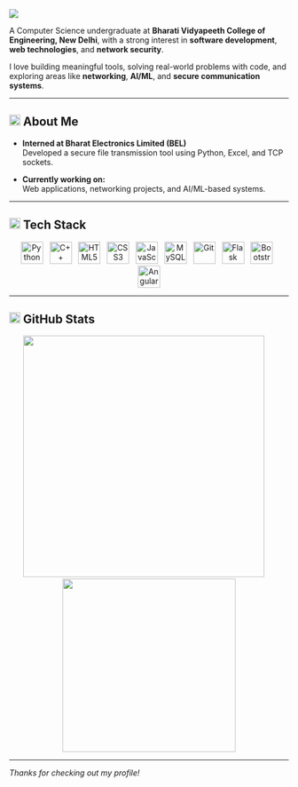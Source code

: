 <img src="https://capsule-render.vercel.app/api?type=waving&color=0E74E1&height=200&section=header&text=Rohit%20Bhagat&fontSize=40&fontAlignY=35&desc=CS%20Undergrad%20|%20Software%20Engineer&descAlignY=55&animation=twinkling" />

A Computer Science undergraduate at **Bharati Vidyapeeth College of Engineering, New Delhi**, with a strong interest in **software development**, **web technologies**, and **network security**.

I love building meaningful tools, solving real-world problems with code, and exploring areas like **networking**, **AI/ML**, and **secure communication systems**.

---

## <img src="https://img.icons8.com/ios/50/666666/user--v1.png" width="20" style="margin-bottom:-5px;" /> About Me

- **Interned at Bharat Electronics Limited (BEL)**  
  Developed a secure file transmission tool using Python, Excel, and TCP sockets.

- **Currently working on:**  
  Web applications, networking projects, and AI/ML-based systems.

---


## <img src="https://img.icons8.com/ios-filled/50/666666/source-code.png" width="20" style="margin-bottom:-5px;" /> Tech Stack

<p align="center"> <img src="https://cdn.jsdelivr.net/gh/devicons/devicon/icons/python/python-original.svg" width="40" height="40" alt="Python" /> &nbsp; <img src="https://cdn.jsdelivr.net/gh/devicons/devicon/icons/cplusplus/cplusplus-original.svg" width="40" height="40" alt="C++" /> &nbsp; <img src="https://cdn.jsdelivr.net/gh/devicons/devicon/icons/html5/html5-original.svg" width="40" height="40" alt="HTML5" /> &nbsp; <img src="https://cdn.jsdelivr.net/gh/devicons/devicon/icons/css3/css3-original.svg" width="40" height="40" alt="CSS3" /> &nbsp; <img src="https://cdn.jsdelivr.net/gh/devicons/devicon/icons/javascript/javascript-original.svg" width="40" height="40" alt="JavaScript" /> &nbsp; <img src="https://cdn.jsdelivr.net/gh/devicons/devicon/icons/mysql/mysql-original.svg" width="40" height="40" alt="MySQL" /> &nbsp; <img src="https://cdn.jsdelivr.net/gh/devicons/devicon/icons/git/git-original.svg" width="40" height="40" alt="Git" /> &nbsp; <img src="https://cdn.jsdelivr.net/gh/devicons/devicon/icons/flask/flask-original.svg" width="40" height="40" alt="Flask" /> &nbsp; <img src="https://cdn.jsdelivr.net/gh/devicons/devicon/icons/bootstrap/bootstrap-original.svg" width="40" height="40" alt="Bootstrap" /> &nbsp; <img src="https://cdn.jsdelivr.net/gh/devicons/devicon/icons/angularjs/angularjs-original.svg" width="40" height="40" alt="Angular" /> </p>

---

## <img src="https://img.icons8.com/ios-filled/50/666666/combo-chart.png" width="20" style="margin-bottom:-5px;" /> GitHub Stats

<div align="center">
  <img src="https://github-readme-streak-stats.herokuapp.com?user=irohit02&theme=tokyonight&hide_border=true&date_format=M%20j%5B%2C%20Y%5D" width="435" />
  &nbsp;&nbsp&nbsp;&nbsp;
  <img src="https://github-readme-stats.vercel.app/api/top-langs/?username=irohit02&layout=compact&theme=tokyonight&hide_border=true" width="311.5" />
</div>

---

*Thanks for checking out my profile!*
